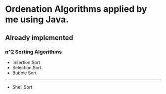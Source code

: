 # Ordenation Algorithms applied by me using Java.

## Already implemented

### n^2 Sorting Algorithms 

* Insertion Sort
* Selection Sort
* Bubble Sort

----

* Shell Sort
